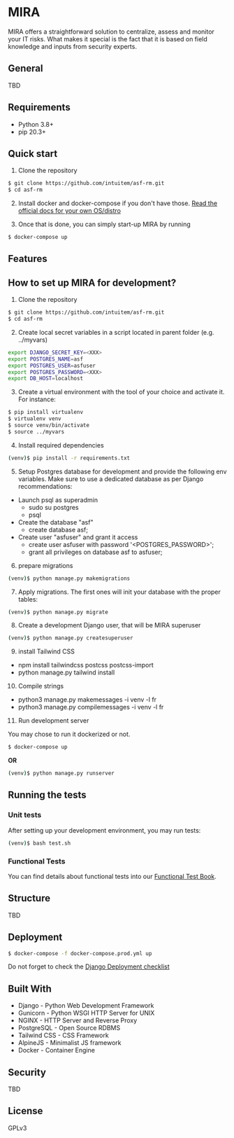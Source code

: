 # MIRA

MIRA offers a straightforward solution to centralize, assess and monitor your IT risks. What makes it special is the fact that it is based on field knowledge and inputs from security experts.

## General

TBD

## Requirements

- Python 3.8+
- pip 20.3+

## Quick start

1. Clone the repository

```sh
$ git clone https://github.com/intuitem/asf-rm.git
$ cd asf-rm
```

2. Install docker and docker-compose if you don't have those.  [Read the official docs for your own OS/distro](https://docs.docker.com/get-docker/)

3. Once that is done, you can simply start-up MIRA by running

```sh
$ docker-compose up
```

## Features

## How to set up MIRA for development?

1. Clone the repository
```sh
$ git clone https://github.com/intuitem/asf-rm.git
$ cd asf-rm
```

2. Create local secret variables in a script located in parent folder (e.g. ../myvars)

```sh
export DJANGO_SECRET_KEY=<XXX>
export POSTGRES_NAME=asf
export POSTGRES_USER=asfuser
export POSTGRES_PASSWORD=<XXX>
export DB_HOST=localhost
```

3. Create a virtual environment with the tool of your choice and activate it. For instance:
```sh
$ pip install virtualenv
$ virtualenv venv
$ source venv/bin/activate
$ source ../myvars
```

4. Install required dependencies
```sh
(venv)$ pip install -r requirements.txt
```

5. Setup Postgres database for development and provide the following env variables. Make sure to use a dedicated database as per Django recommendations:


- Launch psql as superadmin
    - sudo su postgres
    - psql
- Create the database "asf"
    - create database asf;
- Create user "asfuser" and grant it access
    - create user asfuser with password '<POSTGRES_PASSWORD>';
    - grant all privileges on database asf to asfuser;


6. prepare migrations 

```sh
(venv)$ python manage.py makemigrations
```

7. Apply migrations. The first ones will init your database with the proper tables:
```sh
(venv)$ python manage.py migrate
```

8. Create a development Django user, that will be MIRA superuser
```sh
(venv)$ python manage.py createsuperuser
```

9. install Tailwind CSS

- npm install tailwindcss postcss postcss-import
- python manage.py tailwind install

10. Compile strings

- python3 manage.py makemessages -i venv -l fr
- python3 manage.py compilemessages -i venv -l fr


11. Run development server

You may chose to run it dockerized or not.
```sh
$ docker-compose up
```
**OR**
```sh
(venv)$ python manage.py runserver
```

## Running the tests

### Unit tests

After setting up your development environment, you may run tests:

```sh
(venv)$ bash test.sh
```
### Functional Tests

You can find details about functional tests into our [Functional Test Book](/asfTest/README.md).

## Structure

TBD

## Deployment

```sh
$ docker-compose -f docker-compose.prod.yml up
```

Do not forget to check the [Django Deployment checklist](https://docs.djangoproject.com/en/4.0/howto/deployment/checklist/)

## Built With

- Django - Python Web Development Framework
- Gunicorn - Python WSGI HTTP Server for UNIX
- NGINX - HTTP Server and Reverse Proxy
- PostgreSQL - Open Source RDBMS
- Tailwind CSS - CSS Framework
- AlpineJS - Minimalist JS framework
- Docker - Container Engine

## Security

TBD

## License

GPLv3
